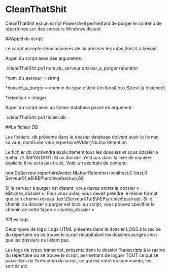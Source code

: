 # CleanThatShit

CleanThatShit est un script Powershell permettant de purger le contenu de répertoires sur des serveurs Windows distant.

##Appel du script

Le script accepte deux manières de lui préciser les infos dont il a besoin.

Appel du script avec des arguments:


.\cleanThatShit.ps1 nom_du_serveur dossier_a_purger retention
 

*nom_du_serveur = string

*dossier_a_purger = chemin du type c:\test (en local) ou e$\test (à distance)

*retention = integer

Appel du script avec un fichier database passé en argument:


.\cleanThatShit.ps1 fichier.db
 

##Le fichier DB

Les fichiers .db présents dans le dossier database doivent avoir le format suivant:
nomDuServeur;repertoireAVider;NbJourRetention

Le fichier db contiendra explicitement tous les dossiers et sous dossier a traiter.
/!\ IMPORTANT: Si un dossier n’est pas dans la liste de manière explicite il ne sera pas traité.
Voici un exemple de contenu


nomDuServeur,repertoireAvider,NbJourRetention
localhost,C:\test,0
Serveur01,e$\REP\archive\backup,60
 

Si le serveur à purger est distant, vous devez entrer le dossier « e$\votre_dossier ».
Pour vous aider, vous devez prendre le même format que son chemin réseau .(ex:\\Serveur01\e$\REP\archive\backup).
Si le chemin du dossier à purger est local au script, vous pouvez spécifier le chemin de cette façon « c:\votre_dossier »

##Les logs

Deux types de logs: Logs HTML présents dans le dossier LOGS à la racine du répertoire où se trouve le script récapitulant les dossiers purgés ainsi que les dossiers ne l’étant pas.

Les logs de types transcript, présents dans le dossier Transcripts à la racine du répertoire où se trouve le script, permettant de loguer TOUT ce qui se passe lors de l’exécution du script, ce qui est entré en commande, les sorties etc.
